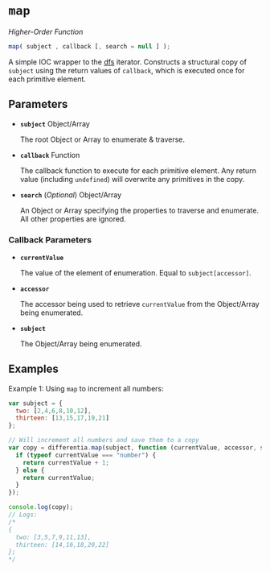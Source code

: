 # `map`

*Higher-Order Function*
```JavaScript
map( subject , callback [, search = null ] );
```
A simple IOC wrapper to the [dfs](#dfs) iterator. Constructs a structural copy of `subject` using the return values of `callback`, which is executed once for each primitive element.

## Parameters
- **`subject`** Object/Array

  The root Object or Array to enumerate & traverse.

- **`callback`** Function

  The callback function to execute for each primitive element. Any return value (including `undefined`) will overwrite any primitives in the copy.

- **`search`** (*Optional*) Object/Array

  An Object or Array specifying the properties to traverse and enumerate. All other properties are ignored.

### Callback Parameters
- **`currentValue`**

  The value of the element of enumeration. Equal to `subject[accessor]`.

- **`accessor`**

  The accessor being used to retrieve `currentValue` from the Object/Array being enumerated.

- **`subject`**

  The Object/Array being enumerated.

## Examples
Example 1: Using `map` to increment all numbers:

```JavaScript
var subject = {
  two: [2,4,6,8,10,12],
  thirteen: [13,15,17,19,21]
};

// Will increment all numbers and save them to a copy
var copy = differentia.map(subject, function (currentValue, accessor, subject) {
  if (typeof currentValue === "number") {
    return currentValue + 1;
  } else {
    return currentValue;
  }
});

console.log(copy);
// Logs:
/*
{
  two: [3,5,7,9,11,13],
  thirteen: [14,16,18,20,22]
};
*/
```